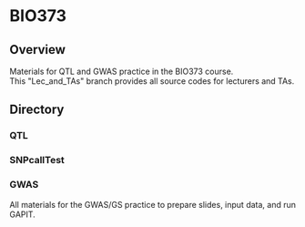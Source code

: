 # BIO373
## Overview  
Materials for QTL and GWAS practice in the BIO373 course.  
This "Lec_and_TAs" branch provides all source codes for lecturers and TAs.   

## Directory  
### QTL  

### SNPcallTest  

### GWAS  
All materials for the GWAS/GS practice to prepare slides, input data, and run GAPIT.   

